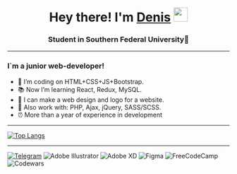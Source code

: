 <h1 align="center">Hey there! I'm <a href="https://t.me/DelinMoran" target="_blank">Denis</a>
<img src="https://github.com/blackcater/blackcater/raw/main/images/Hi.gif" height="32"/></h1>
<h3 align="center">Student in Southern Federal University🏢</h3>

___

### I`m a junior web-developer!
- :pushpin: I’m coding on HTML+CSS+JS+Bootstrap.
- :books: Now I’m learning React, Redux, MySQL.
- :art: I can make a web design and logo for a website.
- :hammer: Also work with: PHP, Ajax, jQuery, SASS/SCSS.
- :alarm_clock: More than a year of experience in development

___

[![Top Langs](https://github-readme-stats.vercel.app/api/top-langs/?username=DelinFix&layout=compact)](https://github.com/anuraghazra/github-readme-stats)
<!-- [![Typing SVG](https://readme-typing-svg.herokuapp.com?color=%2336BCF7&lines=Computer+science+stude)](https://git.io/typing-svg) -->

___

[![Telegram](https://img.shields.io/badge/Telegram-2CA5E0?style=for-the-badge&logo=telegram&logoColor=white)](https://t.me/DelinMoran)
![Adobe Illustrator](https://img.shields.io/badge/adobe%20illustrator-%23FF9A00.svg?style=for-the-badge&logo=adobe%20illustrator&logoColor=white)
![Adobe XD](https://img.shields.io/badge/Adobe%20XD-470137?style=for-the-badge&logo=Adobe%20XD&logoColor=#FF61F6)
![Figma](https://img.shields.io/badge/figma-%23F24E1E.svg?style=for-the-badge&logo=figma&logoColor=white)
![FreeCodeCamp](https://img.shields.io/badge/Freecodecamp-%23123.svg?&style=for-the-badge&logo=freecodecamp&logoColor=green)
![Codewars](https://img.shields.io/badge/Codewars-B1361E?style=for-the-badge&logo=codewars&logoColor=grey)
